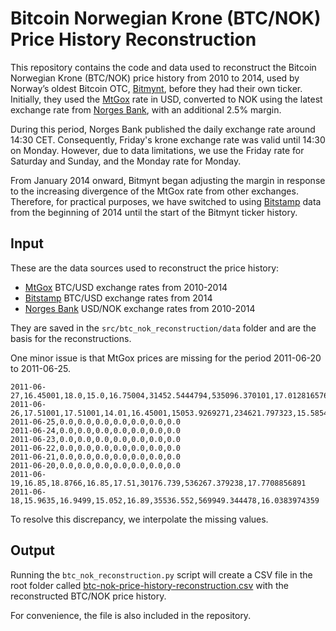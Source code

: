 # Bitcoin Norwegian Krone (BTC/NOK) Price History Reconstruction

This repository contains the code and data used to reconstruct the Bitcoin Norwegian Krone (BTC/NOK) price history from 2010 to 2014, used by Norway’s oldest Bitcoin OTC, [Bitmynt](https://bitmynt.no), before they had their own ticker. Initially, they used the [MtGox](https://en.wikipedia.org/wiki/Mt._Gox) rate in USD, converted to NOK using the latest exchange rate from [Norges Bank](https://www.norges-bank.no/en/), with an additional 2.5% margin.

During this period, Norges Bank published the daily exchange rate around 14:30 CET. Consequently, Friday's krone exchange rate was valid until 14:30 on Monday. However, due to data limitations, we use the Friday rate for Saturday and Sunday, and the Monday rate for Monday.

From January 2014 onward, Bitmynt began adjusting the margin in response to the increasing divergence of the MtGox rate from other exchanges. Therefore, for practical purposes, we have switched to using [Bitstamp](https://www.bitstamp.net) data from the beginning of 2014 until the start of the Bitmynt ticker history.


## Input

These are the data sources used to reconstruct the price history:

* [MtGox](https://raw.githubusercontent.com/marcosebarreto/Datasets/master/BCHARTS-MTGOXUSD.csv) BTC/USD exchange rates from 2010-2014  
* [Bitstamp](https://www.bitstamp.net/api/v2/ohlc/btcusd/?step=86400&limit=120&end=1398895200) BTC/USD exchange rates from 2014
* [Norges Bank](https://data.norges-bank.no/api/data/EXR/B.USD.NOK.SP?format=csv&startPeriod=2010-07-16&endPeriod=2014-06-01&bom=include) USD/NOK exchange rates from 2010-2014

They are saved in the `src/btc_nok_reconstruction/data` folder and are the basis for the reconstructions.

One minor issue is that MtGox prices are missing for the period 2011-06-20 to 2011-06-25.

```csv
2011-06-27,16.45001,18.0,15.0,16.75004,31452.5444794,535096.370101,17.0128165768
2011-06-26,17.51001,17.51001,14.01,16.45001,15053.9269271,234621.797323,15.585421562
2011-06-25,0.0,0.0,0.0,0.0,0.0,0.0,0.0
2011-06-24,0.0,0.0,0.0,0.0,0.0,0.0,0.0
2011-06-23,0.0,0.0,0.0,0.0,0.0,0.0,0.0
2011-06-22,0.0,0.0,0.0,0.0,0.0,0.0,0.0
2011-06-21,0.0,0.0,0.0,0.0,0.0,0.0,0.0
2011-06-20,0.0,0.0,0.0,0.0,0.0,0.0,0.0
2011-06-19,16.85,18.8766,16.85,17.51,30176.739,536267.379238,17.7708856891
2011-06-18,15.9635,16.9499,15.052,16.89,35536.552,569949.344478,16.0383974359
```

To resolve this discrepancy, we interpolate the missing values.

## Output

Running the `btc_nok_reconstruction.py` script will create a CSV file in the root folder called [btc-nok-price-history-reconstruction.csv](btc-nok-price-history-reconstruction.csv) with the reconstructed BTC/NOK price history.

For convenience, the file is also included in the repository.
